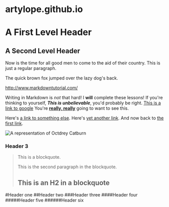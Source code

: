 # artylope.github.io

A First Level Header
====================

A Second Level Header
---------------------

Now is the time for all good men to come to
the aid of their country. This is just a
regular paragraph.

The quick brown fox jumped over the lazy
dog's back.

http://www.markdowntutorial.com/

Writing in Markdown is _not_ that hard!
I **will** complete these lessons!
If you're thinking to yourself, **_This is unbelievable_**, you'd probably be right.
[This is a link to google](www.google.com)
You're [**really, really**](www.dailykitten.com) going to want to see this.

Here's [a link to something else][another place].
Here's [yet another link][another-link].
And now back to [the first link][another place].

[another place]: www.github.com
[another-link]: www.google.com

![A representation of Octdrey Catburn](http://octodex.github.com/images/octdrey-catburn.jpg)

### Header 3

> This is a blockquote.
> 
> This is the second paragraph in the blockquote.
>
> ## This is an H2 in a blockquote

#Header one
##Header two
###Header three
####Header four
#####Header five
######Header six